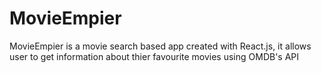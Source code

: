 # MovieEmpier
MovieEmpier is a movie search based app created with React.js, it allows user to get information about thier favourite movies using OMDB's API
